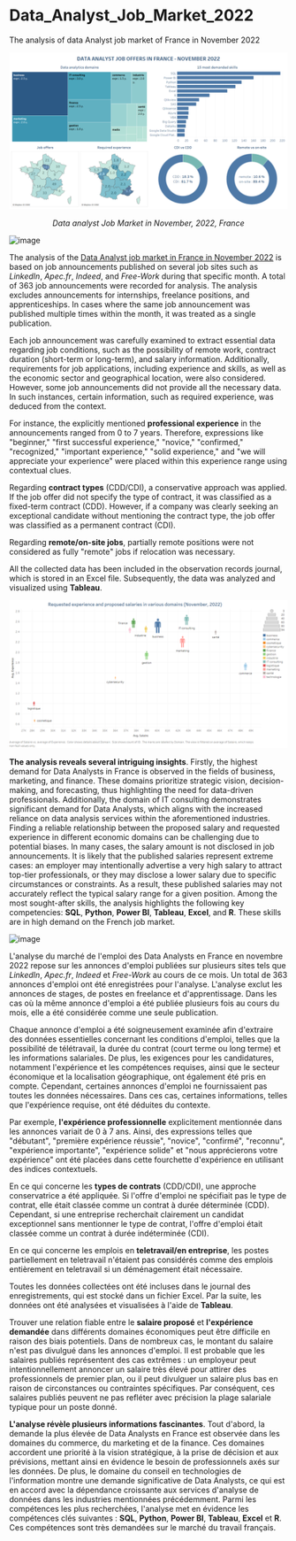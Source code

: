 # Data_Analyst_Job_Market_2022
The analysis of data Analyst job market of France in November 2022

![Dashboard presenting the features of Data Analyst job market during November 2022 in France](https://github.com/Praemuntiacus/Data_Analyst_Job_Market_2022/blob/main/Dashboard%201.png)

<p align="center">
  <i>Data analyst Job Market in November, 2022, France</i>
</p>

![image](https://github.com/Praemuntiacus/Data_Analyst_Job_Market_2022/assets/125415799/125c7f3d-0d19-41d5-8988-8a6183a1d716)


The analysis of the [Data Analyst job market in France in November 2022](https://public.tableau.com/app/profile/roman4891/viz/data_analyst_jobs_november/Dashboard1?publish=yes) is based on job announcements published on several job sites such as *LinkedIn*, *Apec.fr*, *Indeed*, and *Free-Work* during that specific month. A total of 363 job announcements were recorded for analysis. The analysis excludes announcements for internships, freelance positions, and apprenticeships. In cases where the same job announcement was published multiple times within the month, it was treated as a single publication.

Each job announcement was carefully examined to extract essential data regarding job conditions, such as the possibility of remote work, contract duration (short-term or long-term), and salary information. Additionally, requirements for job applications, including experience and skills, as well as the economic sector and geographical location, were also considered. However, some job announcements did not provide all the necessary data. In such instances, certain information, such as required experience, was deduced from the context.

For instance, the explicitly mentioned **professional experience** in the announcements ranged from 0 to 7 years. Therefore, expressions like "beginner," "first successful experience," "novice," "confirmed," "recognized," "important experience," "solid experience," and "we will appreciate your experience" were placed within this experience range using contextual clues.

Regarding **contract types** (CDD/CDI), a conservative approach was applied. If the job offer did not specify the type of contract, it was classified as a fixed-term contract (CDD). However, if a company was clearly seeking an exceptional candidate without mentioning the contract type, the job offer was classified as a permanent contract (CDI).

Regarding **remote/on-site jobs**, partially remote positions were not considered as fully "remote" jobs if relocation was necessary.

All the collected data has been included in the observation records journal, which is stored in an Excel file. Subsequently, the data was analyzed and visualized using **Tableau**.

![relationship of mean salary and requested professional experience in different domains of economy](https://github.com/Praemuntiacus/Data_Analyst_Job_Market_2022/blob/main/salaire_exp.png)

**The analysis reveals several intriguing insights**. Firstly, the highest demand for Data Analysts in France is observed in the fields of business, marketing, and finance. These domains prioritize strategic vision, decision-making, and forecasting, thus highlighting the need for data-driven professionals. Additionally, the domain of IT consulting demonstrates significant demand for Data Analysts, which aligns with the increased reliance on data analysis services within the aforementioned industries.
Finding a reliable relationship between the proposed salary and requested experience in different economic domains can be challenging due to potential biases. In many cases, the salary amount is not disclosed in job announcements. It is likely that the published salaries represent extreme cases: an employer may intentionally advertise a very high salary to attract top-tier professionals, or they may disclose a lower salary due to specific circumstances or constraints. As a result, these published salaries may not accurately reflect the typical salary range for a given position.
Among the most sought-after skills, the analysis highlights the following key competencies: **SQL**, **Python**, **Power BI**, **Tableau**, **Excel**, and **R**. These skills are in high demand on the French job market.

![image](https://github.com/Praemuntiacus/Data_Analyst_Job_Market_2022/assets/125415799/1c09e9ef-5b0f-448a-b188-1aa46e343621)

L'analyse du marché de l'emploi des Data Analysts en France en novembre 2022 repose sur les annonces d'emploi publiées sur plusieurs sites tels que *LinkedIn*, *Apec.fr*, *Indeed* et *Free-Work* au cours de ce mois. Un total de 363 annonces d'emploi ont été enregistrées pour l'analyse. L'analyse exclut les annonces de stages, de postes en freelance et d'apprentissage. Dans les cas où la même annonce d'emploi a été publiée plusieurs fois au cours du mois, elle a été considérée comme une seule publication.

Chaque annonce d'emploi a été soigneusement examinée afin d'extraire des données essentielles concernant les conditions d'emploi, telles que la possibilité de télétravail, la durée du contrat (court terme ou long terme) et les informations salariales. De plus, les exigences pour les candidatures, notamment l'expérience et les compétences requises, ainsi que le secteur économique et la localisation géographique, ont également été pris en compte. Cependant, certaines annonces d'emploi ne fournissaient pas toutes les données nécessaires. Dans ces cas, certaines informations, telles que l'expérience requise, ont été déduites du contexte.

Par exemple, **l'expérience professionnelle** explicitement mentionnée dans les annonces variait de 0 à 7 ans. Ainsi, des expressions telles que "débutant", "première expérience réussie", "novice", "confirmé", "reconnu", "expérience importante", "expérience solide" et "nous apprécierons votre expérience" ont été placées dans cette fourchette d'expérience en utilisant des indices contextuels.

En ce qui concerne les **types de contrats** (CDD/CDI), une approche conservatrice a été appliquée. Si l'offre d'emploi ne spécifiait pas le type de contrat, elle était classée comme un contrat à durée déterminée (CDD). Cependant, si une entreprise recherchait clairement un candidat exceptionnel sans mentionner le type de contrat, l'offre d'emploi était classée comme un contrat à durée indéterminée (CDI).

En ce qui concerne les emplois en **teletravail/en entreprise**, les postes partiellement en teletravail n'étaient pas considérés comme des emplois entièrement en teletravail si un déménagement était nécessaire.

Toutes les données collectées ont été incluses dans le journal des enregistrements, qui est stocké dans un fichier Excel. Par la suite, les données ont été analysées et visualisées à l'aide de **Tableau**.

Trouver une relation fiable entre le **salaire proposé** et **l'expérience demandée** dans différents domaines économiques peut être difficile en raison des biais potentiels. Dans de nombreux cas, le montant du salaire n'est pas divulgué dans les annonces d'emploi. Il est probable que les salaires publiés représentent des cas extrêmes : un employeur peut intentionnellement annoncer un salaire très élevé pour attirer des professionnels de premier plan, ou il peut divulguer un salaire plus bas en raison de circonstances ou contraintes spécifiques. Par conséquent, ces salaires publiés peuvent ne pas refléter avec précision la plage salariale typique pour un poste donné.

**L'analyse révèle plusieurs informations fascinantes**. Tout d'abord, la demande la plus élevée de Data Analysts en France est observée dans les domaines du commerce, du marketing et de la finance. Ces domaines accordent une priorité à la vision stratégique, à la prise de décision et aux prévisions, mettant ainsi en évidence le besoin de professionnels axés sur les données. De plus, le domaine du conseil en technologies de l'information montre une demande significative de Data Analysts, ce qui est en accord avec la dépendance croissante aux services d'analyse de données dans les industries mentionnées précédemment. Parmi les compétences les plus recherchées, l'analyse met en évidence les compétences clés suivantes : **SQL**, **Python**, **Power BI**, **Tableau**, **Excel** et **R**. Ces compétences sont très demandées sur le marché du travail français.
